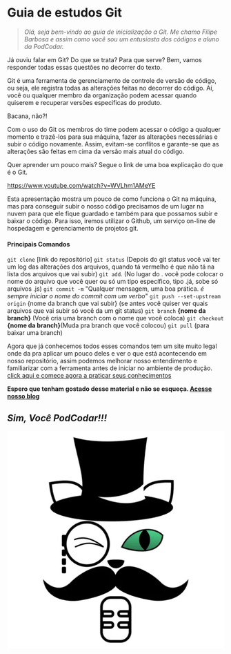 # Guia de estudos Git


> *Olá, seja bem-vindo ao guia de inicialização a Git.
Me chamo Filipe Barbosa e assim como você sou um entusiasta dos códigos e aluno da PodCodar.*




Já ouviu falar em Git? Do que se trata? Para que serve? Bem, vamos responder todas essas questões no decorrer do texto.

Git é uma ferramenta de gerenciamento de controle de versão de código, ou seja, ele registra todas as alterações feitas no decorrer do código. Aí, você ou qualquer membro da organização podem acessar quando quiserem e recuperar versões especificas do produto.

Bacana, não?!

Com o uso do Git os membros do time podem acessar o código a qualquer momento e trazê-los para sua máquina, fazer as alterações necessárias e subir o código novamente. Assim, evitam-se conflitos e garante-se que as alterações são feitas em cima da versão mais atual do código.

Quer aprender um pouco mais? Segue o link de uma boa explicação do que é o Git.

https://www.youtube.com/watch?v=WVLhm1AMeYE

Esta apresentação mostra um pouco de como funciona o Git na máquina, mas para conseguir subir o nosso código precisamos de um lugar na nuvem para que ele fique guardado e também para que possamos subir e baixar o código. Para isso, iremos utilizar o Github, um serviço on-line de hospedagem e gerenciamento de projetos git.


 #### Principais Comandos

`git clone`  [link do repositório]
`git status` (Depois do git status você vai ter um log das alterações dos arquivos, quando tá vermelho é que não tá na lista dos arquivos que vai subir)
`git add`*.* (No lugar do . você pode colocar o nome do arquivo que você quer ou só um tipo específico, tipo .já, sobe só arquivos .js)
`git commit -m` "Qualquer mensagem, uma boa prática. _é sempre iniciar o nome do commit com um verbo_"
`git push --set-upstream origin` {nome da branch que vai subir} (se antes você quiser ver quais arquivos que vai subir só você da um git status)
`git branch` **{nome da branch}** (Você cria uma branch com o nome que você coloca)
`git checkout` **{nome da branch}**(Muda pra branch que você colocou)
`git pull` (para baixar uma branch)

Agora que já conhecemos todos esses comandos tem um site muito legal onde da pra aplicar um pouco deles e ver o que está acontecendo em nosso repositório, assim podemos melhorar nosso entendimento e familiarizar com a ferramenta antes de iniciar no ambiente de produção.
[click aqui e comece agora a praticar seus conhecimentos](https://learngitbranching.js.org/?locale=pt_BR)

**Espero que tenham gostado desse material e não se esqueça. [Acesse nosso blog](https://podcodar.github.io/)**

## *Sim, Você PodCodar!!!*



![](/img/img.jpg)